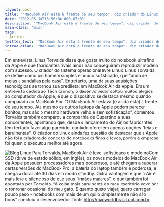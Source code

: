 ```yaml
---
layout: post
title: '"MacBook Air está à frente de seu tempo", diz criador do Linux'
date: '2012-05-10T16:56:00.000-07:00'
description: '"MacBook Air está à frente de seu tempo", diz criador do Linux'
main-class: 'misc'
tags:
- Artigos
twitter_text: '"MacBook Air está à frente de seu tempo", diz criador do Linux'
introduction: '"MacBook Air está à frente de seu tempo", diz criador do Linux'
---
```

 Em entrevista, Linus Torvalds disse que gosta muito do notebook  ultrafino da Apple e que fabricantes rivais ainda não conseguiram  reproduzir modelo com sucesso. O criador do sistema operacional livre Linux, Linus Torvalds, se  define como um homem simples e pouco sofisticado, que "anda de meias e  sandálias pela casa". Entretanto, uma de suas aquisições tecnológicas se  tornou sua predileta: um MacBook Air da Apple.
 Em um entrevista cedida ao Tech Crunch,  o desenvolvedor soltou muitos elogios ao computador da Apple, e que o  dispositivo se destaca mesmo quando comparado ao MacBook Pro. “O MacBook  Air estava (e ainda está) à frente de seu tempo. Até mesmo os outros  laptops da Apple podem parecer bonitos, mas são o mesmo hardware velho e  sem sofisticação”, comentou.
 Torvalds também comparou a companhia de Cupertino a suas  concorrentes, apontando que, desde o lançamento do Air, os fabricantes  têm tentado fazer algo parecido, contudo oferecem apenas opções “feias e  barulhentas”. O criador do Linux ainda fez questão de destacar que a  Apple não foi a criadora do conceito de notebooks finos e leves, porém a  empresa foi quem o executou melhor até agora.
 
![Blog Linux](http://macworldbrasil.uol.com.br/idgimages/imagefolder.2012-04-02.9215246794/linustorvalds01.jpg "Blog Linux")
Para Torvalds, MacBook Air é leve, sofisticado e modernoCom SSD (drive de estado sólido, em inglês), os novos modelos do  MacBook Air da Apple possuem processadores mais poderosos, e até chegam a superar certas versões do MacBook Pro;  a bateria do laptop também é poderosa, e chega a durar até 30 dias em  modo standby. Outra vantagem é que o Air é mais leve e silencioso do que  seus “irmãos maiores”, o que também foi apontado por Torvalds. “A coisa  mais barulhenta do meu escritório deve ser o ronronar ocasional do meu  gato. E quanto quero viajar, quero carregar pouco peso - notebooks com  mais de um quilo simplesmente não são bons” concluiu o desenvolvedor.
  fonte:http://macworldbrasil.uol.com.br

